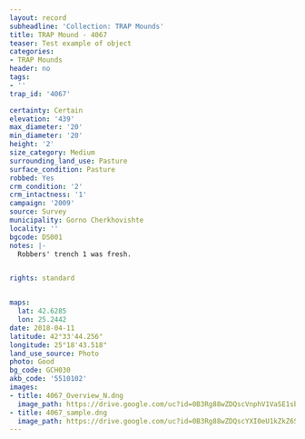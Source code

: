 ```yaml
---
layout: record
subheadline: 'Collection: TRAP Mounds'
title: TRAP Mound - 4067
teaser: Test example of object
categories:
- TRAP Mounds
header: no
tags:
- ''
trap_id: '4067'

certainty: Certain
elevation: '439'
max_diameter: '20'
min_diameter: '20'
height: '2'
size_category: Medium
surrounding_land_use: Pasture
surface_condition: Pasture
robbed: Yes
crm_condition: '2'
crm_intactness: '1'
campaign: '2009'
source: Survey
municipality: Gorno Cherkhovishte
locality: ''
bgcode: DS001
notes: |-
  Robbers' trench 1 was fresh.


rights: standard


maps:
  lat: 42.6285
  lon: 25.2442
date: 2018-04-11
latitude: 42°33'44.256"
longitude: 25°18'43.518"
land_use_source: Photo
photo: Good
bg_code: GCH030
akb_code: '5510102'
images:
- title: 4067_Overview_N.dng
  image_path: https://drive.google.com/uc?id=0B3Rg88wZDQscVnphV1VaSE1sbmM
- title: 4067_sample.dng
  image_path: https://drive.google.com/uc?id=0B3Rg88wZDQscYXI0eU1kZkZ6S2M
---
```

